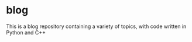 # blog
This is a blog repository containing a variety of topics, with code written in Python and C++
